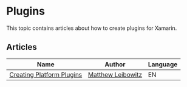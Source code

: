 # Plugins

This topic contains articles about how to create plugins for Xamarin.

## Articles

Name | Author | Language
---- | ------ | --------
[Creating Platform Plugins](https://github.com/mattleibow/CreatingPlatformPlugins) | [Matthew Leibowitz](https://dotnetdevaddict.co.za/about/) | EN